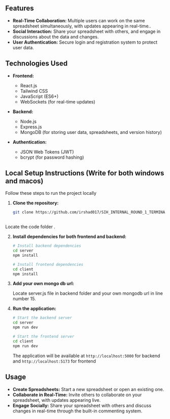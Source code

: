 


## Features

- **Real-Time Collaboration:** Multiple users can work on the same spreadsheet simultaneously, with updates appearing in real-time..
- **Social Interaction:** Share your spreadsheet with others, and engage in discussions about the data and changes.
- **User Authentication:** Secure login and registration system to protect user data.

## Technologies Used

- **Frontend:**
  - React.js
  - Tailwind CSS
  - JavaScript (ES6+)
  - WebSockets (for real-time updates)


- **Backend:**
  - Node.js
  - Express.js
  - MongoDB (for storing user data, spreadsheets, and version history)

- **Authentication:**
  - JSON Web Tokens (JWT)
  - bcrypt (for password hashing)  

## Local Setup Instructions (Write for both windows and macos)

Follow these steps to run the project locally

1. **Clone the repository:**

   ```bash
   git clone https://github.com/irshad017/SIH_INTERNAL_ROUND_1_TERMINAL_STACK.git
  
   ```
  Locate the code folder .

2. **Install dependencies for both frontend and backend:**

   ```bash
   # Install backend dependencies
   cd server
   npm install

   # Install frontend dependencies
   cd client
   npm install
   ```
3. **Add your own mongo db url:**

   Locate server.js file in backend folder and your own mongodb url in line number 15.
   
4. **Run the application:**

   ```bash
   # Start the backend server
   cd server
   npm run dev

   # Start the frontend server
   cd client
   npm run dev
   ```

   The application will be available at `http://localhost:5000` for backend and `http://localhost:5173` for frontend

## Usage

- **Create Spreadsheets:** Start a new spreadsheet or open an existing one.
- **Collaborate in Real-Time:** Invite others to collaborate on your spreadsheet, with updates appearing live.
- **Engage Socially:** Share your spreadsheet with others and discuss changes in real-time through the built-in commenting system.
